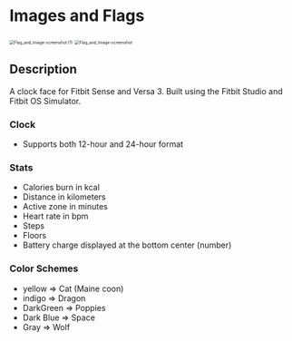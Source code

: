 #  Images and Flags

<img src="C:\Users\Janka\Downloads\Flag_and_Image-screenshot (1).png" alt="Flag_and_Image-screenshot (1)" style="zoom:50%;" />

<img src="C:\Users\Janka\Downloads\Flag_and_Image-screenshot.png" alt="Flag_and_Image-screenshot" style="zoom:50%;" />



## Description

A clock face for Fitbit Sense and Versa 3. Built using the Fitbit Studio and Fitbit OS Simulator.

### Clock

- Supports both 12-hour and 24-hour format

### Stats

- Calories burn in kcal
- Distance in kilometers
- Active zone in minutes
- Heart rate in bpm
- Steps
- Floors
- Battery charge displayed at the bottom center (number)

### Color Schemes

- yellow => Cat (Maine coon)
- indigo => Dragon
- DarkGreen => Poppies
- Dark Blue => Space
- Gray => Wolf

